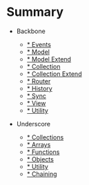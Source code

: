 # Summary

* Backbone
  * [* Events](backbone.events.md)
  * [* Model](backbone.model.md)
  * [* Model Extend](backbone.model.extend.md)
  * [* Collection](backbone.collection.md)
  * [* Collection Extend](backbone.collection.extend.md)
  * [* Router](backbone.router.md)
  * [* History](backbone.history.md)
  * [* Sync](backbone.sync.md)
  * [* View](backbone.view.md)
  * [* Utility](backbone.utility.md)

* Underscore
  * [* Collections](underscore.collections.md)
  * [* Arrays](underscore.arrays.md)
  * [* Functions](underscore.functions.md)
  * [* Objects](underscore.objects.md)
  * [* Utility](underscore.utility.md)
  * [* Chaining](underscore.chaining.md)




